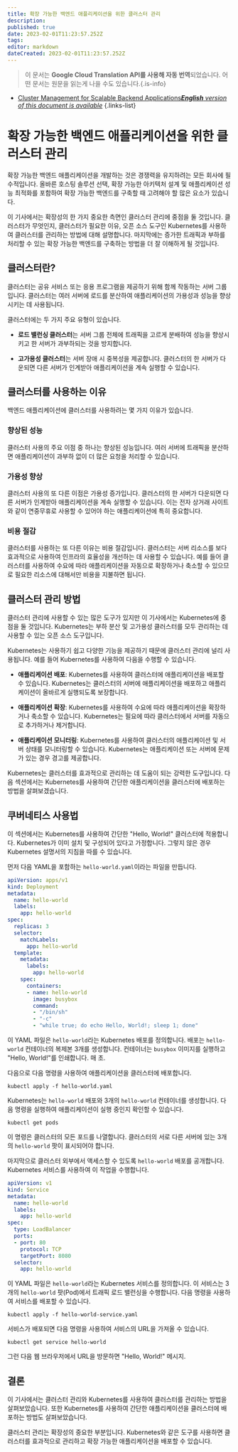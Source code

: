 ```yaml
---
title: 확장 가능한 백엔드 애플리케이션을 위한 클러스터 관리
description: 
published: true
date: 2023-02-01T11:23:57.252Z
tags: 
editor: markdown
dateCreated: 2023-02-01T11:23:57.252Z
---
```


> 이 문서는 **Google Cloud Translation API를 사용해 자동 번역**되었습니다.
어떤 문서는 원문을 읽는게 나을 수도 있습니다.{.is-info}

- [Cluster Management for Scalable Backend Applications***English** version of this document is available*](/en/Knowledge-base/Backend/cluster-management-for-scalable-backend-applications)
{.links-list}



# 확장 가능한 백엔드 애플리케이션을 위한 클러스터 관리

확장 가능한 백엔드 애플리케이션을 개발하는 것은 경쟁력을 유지하려는 모든 회사에 필수적입니다. 올바른 호스팅 솔루션 선택, 확장 가능한 아키텍처 설계 및 애플리케이션 성능 최적화를 포함하여 확장 가능한 백엔드를 구축할 때 고려해야 할 많은 요소가 있습니다.

이 기사에서는 확장성의 한 가지 중요한 측면인 클러스터 관리에 중점을 둘 것입니다. 클러스터가 무엇인지, 클러스터가 필요한 이유, 오픈 소스 도구인 Kubernetes를 사용하여 클러스터를 관리하는 방법에 대해 설명합니다. 마지막에는 증가한 트래픽과 부하를 처리할 수 있는 확장 가능한 백엔드를 구축하는 방법을 더 잘 이해하게 될 것입니다.

## 클러스터란?

클러스터는 공유 서비스 또는 응용 프로그램을 제공하기 위해 함께 작동하는 서버 그룹입니다. 클러스터는 여러 서버에 로드를 분산하여 애플리케이션의 가용성과 성능을 향상시키는 데 사용됩니다.

클러스터에는 두 가지 주요 유형이 있습니다.

- **로드 밸런싱 클러스터**는 서버 그룹 전체에 트래픽을 고르게 분배하여 성능을 향상시키고 한 서버가 과부하되는 것을 방지합니다.

- **고가용성 클러스터**는 서버 장애 시 중복성을 제공합니다. 클러스터의 한 서버가 다운되면 다른 서버가 인계받아 애플리케이션을 계속 실행할 수 있습니다.

## 클러스터를 사용하는 이유

백엔드 애플리케이션에 클러스터를 사용하려는 몇 가지 이유가 있습니다.

### 향상된 성능

클러스터 사용의 주요 이점 중 하나는 향상된 성능입니다. 여러 서버에 트래픽을 분산하면 애플리케이션이 과부하 없이 더 많은 요청을 처리할 수 있습니다.

### 가용성 향상

클러스터 사용의 또 다른 이점은 가용성 증가입니다. 클러스터의 한 서버가 다운되면 다른 서버가 인계받아 애플리케이션을 계속 실행할 수 있습니다. 이는 전자 상거래 사이트와 같이 연중무휴로 사용할 수 있어야 하는 애플리케이션에 특히 중요합니다.

### 비용 절감

클러스터를 사용하는 또 다른 이유는 비용 절감입니다. 클러스터는 서버 리소스를 보다 효과적으로 사용하여 인프라의 효율성을 개선하는 데 사용할 수 있습니다. 예를 들어 클러스터를 사용하여 수요에 따라 애플리케이션을 자동으로 확장하거나 축소할 수 있으므로 필요한 리소스에 대해서만 비용을 지불하면 됩니다.

## 클러스터 관리 방법

클러스터 관리에 사용할 수 있는 많은 도구가 있지만 이 기사에서는 Kubernetes에 중점을 둘 것입니다. Kubernetes는 부하 분산 및 고가용성 클러스터를 모두 관리하는 데 사용할 수 있는 오픈 소스 도구입니다.

Kubernetes는 사용하기 쉽고 다양한 기능을 제공하기 때문에 클러스터 관리에 널리 사용됩니다. 예를 들어 Kubernetes를 사용하여 다음을 수행할 수 있습니다.

- **애플리케이션 배포**: Kubernetes를 사용하여 클러스터에 애플리케이션을 배포할 수 있습니다. Kubernetes는 클러스터의 서버에 애플리케이션을 배포하고 애플리케이션이 올바르게 실행되도록 보장합니다.

- **애플리케이션 확장**: Kubernetes를 사용하여 수요에 따라 애플리케이션을 확장하거나 축소할 수 있습니다. Kubernetes는 필요에 따라 클러스터에서 서버를 자동으로 추가하거나 제거합니다.

- **애플리케이션 모니터링**: Kubernetes를 사용하여 클러스터의 애플리케이션 및 서버 상태를 모니터링할 수 있습니다. Kubernetes는 애플리케이션 또는 서버에 문제가 있는 경우 경고를 제공합니다.

Kubernetes는 클러스터를 효과적으로 관리하는 데 도움이 되는 강력한 도구입니다. 다음 섹션에서는 Kubernetes를 사용하여 간단한 애플리케이션을 클러스터에 배포하는 방법을 살펴보겠습니다.

## 쿠버네티스 사용법

이 섹션에서는 Kubernetes를 사용하여 간단한 "Hello, World!" 클러스터에 적용합니다. Kubernetes가 이미 설치 및 구성되어 있다고 가정합니다. 그렇지 않은 경우 Kubernetes 설명서의 지침을 따를 수 있습니다.

먼저 다음 YAML을 포함하는 `hello-world.yaml`이라는 파일을 만듭니다.

```yaml
apiVersion: apps/v1
kind: Deployment
metadata:
  name: hello-world
  labels:
    app: hello-world
spec:
  replicas: 3
  selector:
    matchLabels:
      app: hello-world
  template:
    metadata:
      labels:
        app: hello-world
    spec:
      containers:
      - name: hello-world
        image: busybox
        command:
        - "/bin/sh"
        - "-c"
        - "while true; do echo Hello, World!; sleep 1; done"
```

이 YAML 파일은 `hello-world`라는 Kubernetes 배포를 정의합니다. 배포는 `hello-world` 컨테이너의 복제본 3개를 생성합니다. 컨테이너는 `busybox` 이미지를 실행하고 "Hello, World!"를 인쇄합니다. 매 초.

다음으로 다음 명령을 사용하여 애플리케이션을 클러스터에 배포합니다.

```
kubectl apply -f hello-world.yaml
```

Kubernetes는 `hello-world` 배포와 3개의 `hello-world` 컨테이너를 생성합니다. 다음 명령을 실행하여 애플리케이션이 실행 중인지 확인할 수 있습니다.

```
kubectl get pods
```

이 명령은 클러스터의 모든 포드를 나열합니다. 클러스터의 서로 다른 서버에 있는 3개의 `hello-world` 팟이 표시되어야 합니다.

마지막으로 클러스터 외부에서 액세스할 수 있도록 `hello-world` 배포를 공개합니다. Kubernetes 서비스를 사용하여 이 작업을 수행합니다.

```yaml
apiVersion: v1
kind: Service
metadata:
  name: hello-world
  labels:
    app: hello-world
spec:
  type: LoadBalancer
  ports:
  - port: 80
    protocol: TCP
    targetPort: 8080
  selector:
    app: hello-world
```

이 YAML 파일은 `hello-world`라는 Kubernetes 서비스를 정의합니다. 이 서비스는 3개의 `hello-world` 팟(Pod)에서 트래픽 로드 밸런싱을 수행합니다. 다음 명령을 사용하여 서비스를 배포할 수 있습니다.

```
kubectl apply -f hello-world-service.yaml
```

서비스가 배포되면 다음 명령을 사용하여 서비스의 URL을 가져올 수 있습니다.

```
kubectl get service hello-world
```

그런 다음 웹 브라우저에서 URL을 방문하면 "Hello, World!" 메시지.

## 결론

이 기사에서는 클러스터 관리와 Kubernetes를 사용하여 클러스터를 관리하는 방법을 살펴보았습니다. 또한 Kubernetes를 사용하여 간단한 애플리케이션을 클러스터에 배포하는 방법도 살펴보았습니다.

클러스터 관리는 확장성의 중요한 부분입니다. Kubernetes와 같은 도구를 사용하면 클러스터를 효과적으로 관리하고 확장 가능한 애플리케이션을 배포할 수 있습니다.